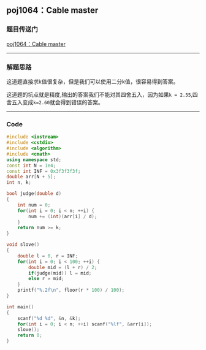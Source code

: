 ## poj1064：Cable master

### 题目传送门

[poj1064：Cable master](http://poj.org/problem?id=1064)

***

### 解题思路

这道题直接求k值很复杂，但是我们可以使用二分k值，很容易得到答案。

这道题的坑点就是精度,输出的答案我们不能对其四舍五入，因为如果`k = 2.55`,四舍五入变成`k=2.60`就会得到错误的答案。

***

### Code

```cpp
#include <iostream>
#include <cstdio>
#include <algorithm>
#include <cmath>
using namespace std;
const int N = 1e4;
const int INF = 0x3f3f3f3f;
double arr[N + 5];
int n, k;

bool judge(double d)
{
    int num = 0;
    for(int i = 0; i < n; ++i) {
        num += (int)(arr[i] / d);
    }
    return num >= k;
}

void slove()
{
    double l = 0, r = INF;
    for(int i = 0; i < 100; ++i) {
        double mid = (l + r) / 2;
        if(judge(mid)) l = mid;
        else r = mid;
    }
    printf("%.2f\n", floor(r * 100) / 100);
}

int main()
{
    scanf("%d %d", &n, &k);
    for(int i = 0; i < n; ++i) scanf("%lf", &arr[i]);
    slove();
    return 0;
}

```

